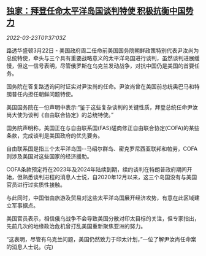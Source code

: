 <!--1648000863000-->
[独家：拜登任命太平洋岛国谈判特使 积极抗衡中国势力](https://cn.reuters.com/article/us-pacific-islands-envoy-china-0323-idCNKCS2LK03G)
------

<div><i>2022-03-23T01:37:03Z</i></div><p>路透华盛顿3月22日 - 美国政府周二任命前美国国务院朝鲜政策特别代表尹汝尚为总统特使，牵头与三个具有重要战略意义的太平洋岛国进行谈判，虽然谈判进展缓慢，但这一信号表明，尽管俄罗斯在乌克兰发动战争，对抗中国仍是美国的首要任务。</p><p>国务院在答复路透询问时证实对尹汝尚的任命。尹汝尚曾在美国前总统奥巴马和特朗普任内担任朝鲜问题特使。</p><p>美国国务院在一份声明中表示:“鉴于这些复杂谈判的关键性质，拜登总统任命尹汝尚大使为谈判《自由联合协定》的总统特使。”</p><p>国务院声明称，美国正在与自由联系国(FAS)磋商修正自由联合协定(COFA)的某些条款，完成谈判是美国政府的优先要务。</p><p>自由联系国是指三个太平洋岛国--马绍尔群岛、密克罗尼西亚联邦和帕劳，COFA则涉及美国对这些国家的经济援助。</p><p>COFA条款预定将在2023年及2024年陆续到期，续约谈判在特朗普政府期间开始，但熟悉谈判进程的消息人士说，自2020年12月以来，这三个岛国没有与美国官员进行过实质性接触。</p><p>与此同时，中国借由旅游及贸易对这些太平洋岛国展开经济攻势，有意在此区域建立军事据点。</p><p>美国官员表示，相信俄乌战争不会导致美国分散对印太目标的关注，但专家指出，先前几次的地缘政治危机曾打乱美国重新聚焦亚洲的努力。</p><p>“这表明，尽管有乌克兰问题，美国仍然致力于印太计划，”一位了解尹汝尚任命案的消息人士说。(完)</p>
